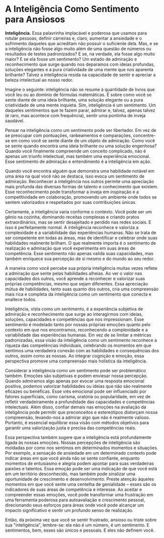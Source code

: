 # A Inteligência Como Sentimento para Ansiosos

**Inteligência.** Essa palavrinha implacável e poderosa que usamos para rotular pessoas, definir carreiras e, claro, aumentar a ansiedade e o sofrimento daqueles que acreditam não possuir o suficiente dela. Mas, e se a inteligência não fosse algo muito além de uma questão de números ou resultados de testes padronizados? E se, na verdade, ela fosse algo muito maior? E se ela fosse um sentimento? Um estado de admiração e reconhecimento que surge quando nos deparamos com ideias profundas, soluções elegantes e a pura criatividade de uma mente que nos aparenta brilhante? Talvez a inteligência resida na capacidade de sentir e apreciar a beleza intelectual ao nosso redor.

Imagine o seguinte: inteligência não se resume à quantidade de livros que você leu ou ao domínio de fórmulas matemáticas. É sobre como você se sente diante de uma ideia brilhante, uma solução elegante ou a pura criatividade de uma mente inquieta. Sim, inteligência é um sentimento. Um daqueles sentimentos que te fazem parar, admirar e, talvez, apenas talvez (é raro, mas acontece com frequência), sentir uma pontinha de inveja saudável.

Pensar na inteligência como um sentimento pode ser libertador. Em vez de se preocupar com pontuações, rankeamentos e comparações, concentre-se em como você se sente diante de um objeto de admiração. Como você se sente quando encontra uma ideia brilhante ou uma solução engenhosa? Quando você finalmente compreende um conceito complicado, não é apenas um triunfo intelectual, mas também uma experiência emocional. Esse sentimento de admiração e entendimento é a inteligência em ação.

Quando você encontra alguém que demonstra uma habilidade notável em uma área na qual você não se destaca, isso evoca um sentimento de admiração. Reconhecer a inteligência nos outros permite uma apreciação mais profunda das diversas formas de talento e conhecimento que existem. Esse reconhecimento pode transformar a inveja em inspiração e a competitividade em colaboração, promovendo um ambiente onde todos se sentem valorizados e respeitados por suas contribuições únicas.

Certamente, a inteligência varia conforme o contexto. Você pode ser um gênio na cozinha, dominando receitas complexas e criando pratos extraordinários, mas se sentir desajeitado e perdido nas redes sociais. E isso é perfeitamente normal. A inteligência reconhece e valoriza a complexidade e a variabilidade das experiências humanas. Não se trata de ser competente em todas as áreas, mas de identificar e celebrar onde suas habilidades realmente brilham. O que realmente importa é o sentimento de realização e admiração que você experimenta em suas áreas de competência. Esse sentimento não apenas valida suas capacidades, mas também enriquece sua percepção de si mesmo e do mundo ao seu redor.

A maneira como você percebe sua própria inteligência muitas vezes reflete a admiração que sente pelas habilidades alheias. Ao ver o valor nas capacidades dos outros, você aprende a reconhecer e valorizar suas próprias competências, mesmo que sejam diferentes. Essa apreciação mútua de habilidades, tanto suas quanto dos outros, cria uma compreensão mais rica e completa da inteligência como um sentimento que conecta e enaltece todos.

Inteligência, vista como um sentimento, é a experiência subjetiva de admiração e reconhecimento que surge ao interagirmos com ideias, soluções, capacidades e competências que nos impressionam. Esse sentimento é modelado tanto por nossas próprias emoções quanto pelo contexto em que nos encontramos, reconhecendo a complexidade e a variabilidade das experiências humanas. Em vez de se limitar a métricas padronizadas, essa visão da inteligência como um sentimento reconhece a riqueza das competências individuais, celebrando os momentos em que sentimos uma verdadeira conexão com as habilidades e consequências dos outros, assim como as nossas. Ao integrar cognição e emoção, essa perspectiva promove uma compreensão mais holística da inteligência.

Considerar a inteligência como um sentimento pode ser problemático também. Emoções são subjetivas e podem enviesar nossa percepção. Quando admiramos algo apenas por evocar uma resposta emocional positiva, podemos valorizar habilidades ou ideias que não são realmente eficazes ou benéficas. Esse viés emocional pode ser influenciado por fatores superficiais, como carisma, oratória ou popularidade, em vez de refletir verdadeiramente a profundidade das capacidades e competências intelectuais. Além disso, confiar demais nas emoções na avaliação da inteligência pode permitir que preconceitos e estereótipos distorçam nossa compreensão, levando-nos a admirar algo que não é realmente valioso. Portanto, é essencial equilibrar essa visão com métodos objetivos para garantir uma valorização justa e precisa das competências reais.

Essa perspectiva também sugere que a inteligência está profundamente ligada às nossas emoções. Nossas percepções de inteligência são moldadas por como nos sentimos em determinados momentos e situações. Por exemplo, a sensação de ansiedade em um determinado contexto pode indicar áreas em que você ainda não se sente confiante, enquanto momentos de entusiasmo e alegria podem apontar para suas verdadeiras paixões e talentos. Essa emoção pode ser uma indicação de que você está em um território desconhecido, mas também pode sinalizar uma oportunidade de crescimento e desenvolvimento. Preste atenção àqueles momentos em que você sente uma centelha de genialidade – esses são os indicadores de suas áreas de competência e interesse. Ao aceitar e compreender essas emoções, você pode transformar uma frustração em uma ferramenta poderosa para autoavaliação e crescimento pessoal, direcionando seus esforços para áreas onde você pode alcançar um impacto significativo e sentir um profundo senso de realização.

Então, da próxima vez que você se sentir frustrado, ansioso ou triste sobre sua "inteligência", lembre-se: ela não é um número, é um sentimento. E sentimentos, bem, esses são únicos e pessoais. E eles não definem você.

